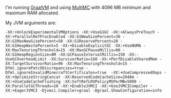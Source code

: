 I'm running [GraalVM](https://www.graalvm.org/) and using [MultiMC](https://multimc.org/) with 4096 MB minimum and maximum RAM allocated.

My JVM arguments are:

`-XX:+UnlockExperimentalVMOptions -XX:+UseG1GC -XX:+AlwaysPreTouch -XX:+ParallelRefProcEnabled -XX:G1NewSizePercent=30 -XX:G1MaxNewSizePercent=50 -XX:G1ReservePercent=20 -XX:G1HeapWastePercent=5 -XX:+DisableExplicitGC -XX:+UseNUMA -XX:MaxTenuringThreshold=15 -XX:MaxGCPauseMillis=90 -XX:G1HeapRegionSize=8M -XX:GCPauseIntervalMillis=150 -XX:-UseGCOverheadLimit -XX:SurvivorRatio=160 -XX:+PerfDisableSharedMem -XX:TargetSurvivorRatio=90 -XX:MaxTenuringThreshold=15 -Dfml.ignorePatchDiscrepancies=true -Dfml.ignoreInvalidMinecraftCertificates=true  -XX:+UseCompressedOops -XX:+OptimizeStringConcat -XX:ReservedCodeCacheSize=2048m -XX:+UseCodeCacheFlushing -XX:SoftRefLRUPolicyMSPerMB=5000 -XX:ParallelGCThreads=10 -XX:+EnableJVMCI -XX:+UseJVMCICompiler -XX:+EagerJVMCI -Djvmci.Compiler=graal -Dgraal.ShowConfiguration=info`

